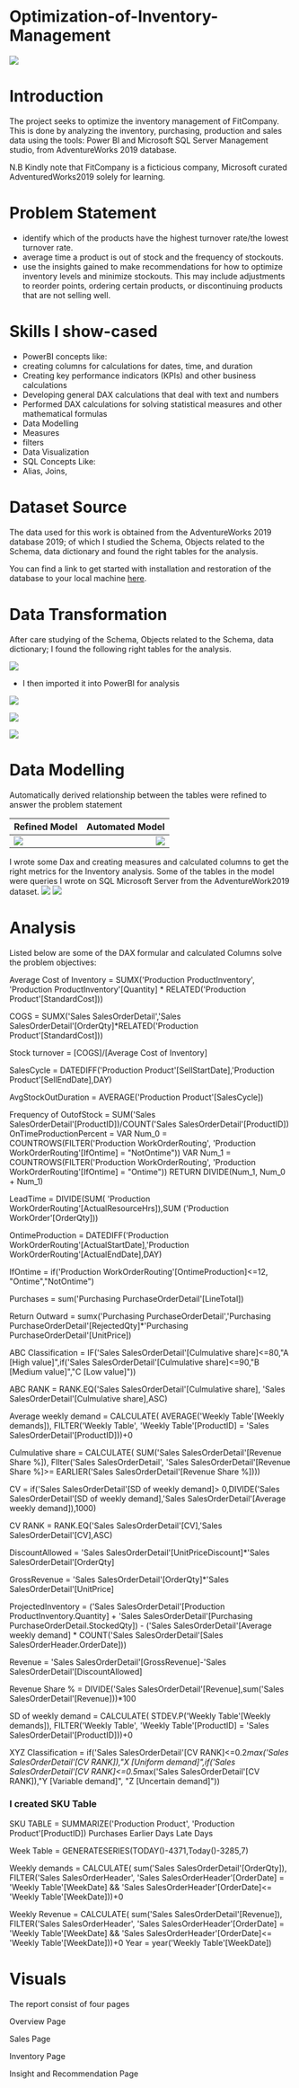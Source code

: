 # Optimization-of-Inventory-Management

![](Inventory_image.PNG)

# Introduction

The project seeks to optimize the inventory management of FitCompany. This is done by analyzing the inventory, purchasing, production and sales data using the tools: Power BI and Microsoft SQL Server Management studio, from AdventureWorks 2019 database.

N.B Kindly note that FitCompany is a ficticious company, Microsoft curated AdventuredWorks2019 solely for learning.

# Problem Statement

* identify which of the products have the highest turnover rate/the lowest turnover rate. 
* average time a product is out of stock and the frequency of stockouts.
* use the insights gained to make recommendations for how to optimize inventory levels and minimize stockouts. This may include adjustments to reorder points, ordering certain products, or discontinuing products that are not selling well.

# Skills I show-cased

* PowerBI concepts like:
* creating columns for calculations for dates, time, and duration
* Creating key performance indicators (KPIs) and other business calculations
* Developing general DAX calculations that deal with text and numbers
* Performed DAX calculations for solving statistical measures and other mathematical formulas
* Data Modelling
* Measures
* filters
* Data Visualization
* SQL Concepts Like:
* Alias, Joins,  

# Dataset Source

The data used for this work is obtained from the AdventureWorks 2019 database 2019; of which  I studied the Schema, Objects related to the Schema,  data dictionary and found the right tables for the analysis.

You can find a link to get started with installation and restoration of the database to your local machine [here](https://techcommunity.microsoft.com/t5/educator-developer-blog/data-analysis-challenge-optimizing-inventory-management/ba-p/3719598?WT.mc_id=academic-86959-ooyinbooke).

# Data Transformation

After care studying of the Schema, Objects related to the Schema,  data dictionary; I  found the following right tables for the analysis.

![](SQL_screenshot.PNG)

* I then imported it into PowerBI for analysis

![](Connect_SQL_to_PowerBI.PNG)

![](Connect_SQL_to_PowerBI_1.PNG)

![](Connect_SQL_to_PowerBI_2.PNG)

# Data Modelling

Automatically derived relationship between the tables were refined to answer the problem statement

Refined Model             |               Automated Model
:-----|-----:
![](Final_Data_model.PNG)      |      ![](Initial_Data_model.PNG)

I wrote some Dax and creating measures and calculated columns to get the right metrics for the Inventory analysis.
Some of the tables in the model were queries I wrote on SQL Microsoft Server from the AdventureWork2019 dataset.
![](SQL_query_1.PNG)
![](SQL_query_2.PNG)

# Analysis

Listed below are some of the DAX formular and calculated Columns solve the problem objectives:

Average Cost of Inventory = SUMX('Production ProductInventory', 'Production ProductInventory'[Quantity] *
    RELATED('Production Product'[StandardCost]))
    
COGS = SUMX('Sales SalesOrderDetail','Sales SalesOrderDetail'[OrderQty]*RELATED('Production Product'[StandardCost]))

Stock turnover = [COGS]/[Average Cost of Inventory]

SalesCycle = DATEDIFF('Production Product'[SellStartDate],'Production Product'[SellEndDate],DAY)

AvgStockOutDuration = AVERAGE('Production Product'[SalesCycle])

Frequency of OutofStock = SUM('Sales SalesOrderDetail'[ProductID])/COUNT('Sales SalesOrderDetail'[ProductID])
OnTimeProductionPercent =
VAR Num_0 = COUNTROWS(FILTER('Production WorkOrderRouting', 'Production WorkOrderRouting'[IfOntime] = "NotOntime"))
VAR Num_1 = COUNTROWS(FILTER('Production WorkOrderRouting', 'Production WorkOrderRouting'[IfOntime] = "Ontime"))
RETURN DIVIDE(Num_1, Num_0 + Num_1)

LeadTime = DIVIDE(SUM( 'Production WorkOrderRouting'[ActualResourceHrs]),SUM ('Production WorkOrder'[OrderQty]))

OntimeProduction = DATEDIFF('Production WorkOrderRouting'[ActualStartDate],'Production WorkOrderRouting'[ActualEndDate],DAY)

IfOntime = if('Production WorkOrderRouting'[OntimeProduction]<=12, "Ontime","NotOntime")

Purchases = sum('Purchasing PurchaseOrderDetail'[LineTotal])

Return Outward = sumx('Purchasing PurchaseOrderDetail','Purchasing PurchaseOrderDetail'[RejectedQty]*'Purchasing PurchaseOrderDetail'[UnitPrice])

ABC Classification = IF('Sales SalesOrderDetail'[Culmulative share]<=80,"A [High value]",if('Sales SalesOrderDetail'[Culmulative share]<=90,"B [Medium value]","C [Low value]"))

ABC RANK = RANK.EQ('Sales SalesOrderDetail'[Culmulative share], 'Sales SalesOrderDetail'[Culmulative share],ASC)

Average weekly demand = CALCULATE(
    AVERAGE('Weekly Table'[Weekly demands]),
    FILTER('Weekly Table',
    'Weekly Table'[ProductID] = 'Sales SalesOrderDetail'[ProductID]))+0
    
Culmulative share = CALCULATE(
    SUM('Sales SalesOrderDetail'[Revenue Share %]),
    FIlter('Sales SalesOrderDetail',  'Sales SalesOrderDetail'[Revenue Share %]>= EARLIER('Sales SalesOrderDetail'[Revenue Share %])))
    
CV = if('Sales SalesOrderDetail'[SD of weekly demand]> 0,DIVIDE('Sales SalesOrderDetail'[SD of weekly demand],'Sales SalesOrderDetail'[Average weekly demand]),1000)

CV RANK = RANK.EQ('Sales SalesOrderDetail'[CV],'Sales SalesOrderDetail'[CV],ASC)

DiscountAllowed = 'Sales SalesOrderDetail'[UnitPriceDiscount]*'Sales SalesOrderDetail'[OrderQty]

GrossRevenue = 'Sales SalesOrderDetail'[OrderQty]*'Sales SalesOrderDetail'[UnitPrice]

ProjectedInventory = ('Sales SalesOrderDetail'[Production ProductInventory.Quantity] + 'Sales SalesOrderDetail'[Purchasing PurchaseOrderDetail.StockedQty]) - ('Sales SalesOrderDetail'[Average weekly demand] * COUNT('Sales SalesOrderDetail'[Sales SalesOrderHeader.OrderDate]))

Revenue = 'Sales SalesOrderDetail'[GrossRevenue]-'Sales SalesOrderDetail'[DiscountAllowed]

Revenue Share % = DIVIDE('Sales SalesOrderDetail'[Revenue],sum('Sales SalesOrderDetail'[Revenue]))*100

SD of weekly demand = CALCULATE(
    STDEV.P('Weekly Table'[Weekly demands]),
    FILTER('Weekly Table',
    'Weekly Table'[ProductID] = 'Sales SalesOrderDetail'[ProductID]))+0
    
XYZ Classification = if('Sales SalesOrderDetail'[CV RANK]<=0.2*max('Sales SalesOrderDetail'[CV RANK]),"X [Uniform demand]",if('Sales SalesOrderDetail'[CV RANK]<=0.5*max('Sales SalesOrderDetail'[CV RANK]),"Y [Variable demand]", "Z [Uncertain demand]"))

### I created SKU Table
SKU TABLE = SUMMARIZE('Production Product',
'Production Product'[ProductID])
Purchases
Earlier Days
Late Days


Week Table = GENERATESERIES(TODAY()-4371,Today()-3285,7)

Weekly demands = CALCULATE(
    sum('Sales SalesOrderDetail'[OrderQty]),
    FILTER('Sales SalesOrderHeader',
    'Sales SalesOrderHeader'[OrderDate] = 'Weekly Table'[WeekDate] &&
    'Sales SalesOrderHeader'[OrderDate]<= 'Weekly Table'[WeekDate]))+0
    
Weekly Revenue = CALCULATE(
    sum('Sales SalesOrderDetail'[Revenue]),
    FILTER('Sales SalesOrderHeader',
    'Sales SalesOrderHeader'[OrderDate] = 'Weekly Table'[WeekDate] &&
    'Sales SalesOrderHeader'[OrderDate]<= 'Weekly Table'[WeekDate]))+0
Year = year('Weekly Table'[WeekDate])

# Visuals

The report consist of four pages

Overview Page

Sales Page

Inventory Page

Insight and Recommendation Page








